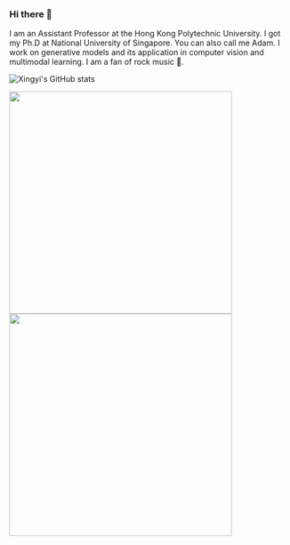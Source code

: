 ### Hi there 👋
I am an Assistant Professor at the Hong Kong Polytechnic University. I got my Ph.D at National University of Singapore. You can also call me Adam. I work on generative models and its application in computer vision and multimodal learning. I am a fan of rock music :musical_note:. 

<!-- [![adamdad's GitHub stats](https://github-readme-stats.vercel.app/api?username=adamdad&show_icons=true&theme=merko)](https://github.com/adamdad/github-readme-stats)
[![Top Langs](https://github-readme-stats.vercel.app/api/top-langs/?username=adamdad&layout=compact&theme=merko)](https://github.com/adamdad/github-readme-stats)
 -->

![Xingyi's GitHub stats](https://github-readme-stats.vercel.app/api?username=adamdad&show_icons=true&theme=solarized-dark)

<img src="https://user-images.githubusercontent.com/26020510/196132247-3f5793da-0571-48ab-856a-28fdb591640c.png" width="400" height="400"><img src="https://user-images.githubusercontent.com/26020510/196137974-ae9d64b6-4aa4-45a5-b621-7a370bc4d562.png" width="400" height="400">
